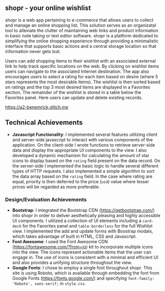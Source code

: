 ## shopr - your online wishlist
shopr is a web app pertaining to e-commerce that allows users to collect and manage an online shopping list. This solution serves as an organizatal tool to alleviate the clutter of maintaining web links and product information in basic note taking or text editor software. shopr is a platform dedicated to simplifying the online shopping experience through providing a minimalistic interface that supports basic actions and a central storage location so that information never gets lost.

Users can add shopping items to their wishlist with an associated external link to help track specific locations on the web. By clicking on wishlist items users can navigate to the associated Internet destination. The app also encourages users to select a rating for each item based on desire (where 5 stars represents the most desirable items). The wishlist is then sorted based on ratings and the top 3 most desired items are displayed in a Favorites section. The remainder of the wishlist is stored in a table below the Favorites panel. Here users can update and delete existing records.

https://a2-benemrick.glitch.me

## Technical Achievements
- **Javascript Functionality**: I implemented several features utilizing client and server-side javascript to interact with various components of the application. On the client-side I wrote functions to retrieve server-side data and display the appropriate UI components to the view. I also developed a dynamic mechanism for calculating the amount of star icons to display based on the `rating` field present on the data record. On the server-side I implemented the basic logic to handle several different types of HTTP requests. I also implemented a simple algorithm to sort the data array based on the `rating` field. In the case where rating are equal, priority is then deferred to the price (`usd`) value where lesser prices will be regarded as more preferable. 

### Design/Evaluation Achievements
- **Bootstrap**: I integrated the Bootstrap CDN (https://getbootstrap.com/) into shopr in order to deliver aesthetically pleasing and highly accessible UI components. I utilized a collection of UI elements including a `card-deck` for the Favorites panel and `table-borderless` for the full Wishlist view. I implemented the add and update forms with Boostrap modals, which takes advantage of built in HTML, CSS and Javascript.
- **Font Awesome**: I used the Font Awesome CDN (https://fontawesome.com/?from=io) kit to incorporate multiple icons into the view. The icons represent actionable items that the user can engage in. The use of icons is consistent with a minimal and efficient UI and also provides a unifying structure throughout the view.
- **Google Fonts**: I chose to employ a single font throughout shopr. This site is using Roboto, which is available through embedding the font from Google Fonts (https://fonts.google.com/) and specifying `font-family: 'Roboto', sans-serif;` in `style.css`.
